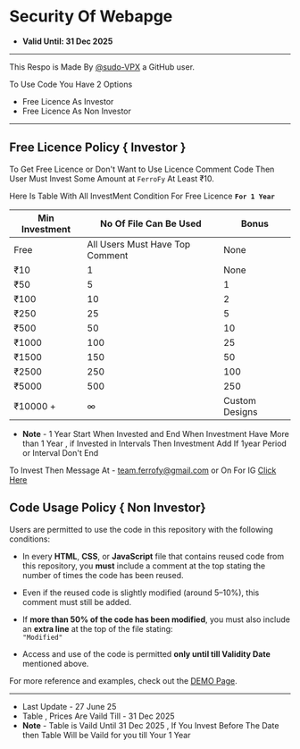 # Security Of Webapge

- **Valid Until: 31 Dec 2025**

---

This Respo is Made By [@sudo-VPX](https://github.com/sudo-VPX) a GitHub user.

To Use Code You Have 2 Options

- Free Licence As Investor
- Free Licence As Non Investor
---

## Free Licence Policy { Investor }

To Get Free Licence or Don't Want to Use Licence Comment Code Then User Must Invest Some Amount at ```FerroFy``` At Least ₹10. 

Here Is Table With All InvestMent Condition For Free Licence **```For 1 Year```**

| Min Investment |      No Of File Can Be Used     |       Bonus      |
|----------------|---------------------------------|------------------|
|      Free      | All Users Must Have Top Comment |  None            |
|      ₹10       |               1                 |  None            |
|      ₹50       |               5                 |  1               |
|      ₹100      |               10                |  2               |
|      ₹250      |               25                |  5               |
|      ₹500      |               50                |  10              |
|      ₹1000     |               100               |  25              |
|      ₹1500     |               150               |  50              |
|      ₹2500     |               250               |  100             |
|      ₹5000     |               500               |  250             |
|      ₹10000 +  |               ∞                 |  Custom Designs  |

- **Note** - 1 Year Start When Invested and End When Investment Have More than 1 Year , if Invested in Intervals Then Investment Add If 1year Period or Interval Don't End 

To Invest Then Message At - team.ferrofy@gmail.com or On For IG [Click Here](https://www.instagram.com/ferrofy)

## Code Usage Policy { Non Investor}

Users are permitted to use the code in this repository with the following conditions:

- In every **HTML**, **CSS**, or **JavaScript** file that contains reused code from this repository, you **must** include a comment at the top stating the number of times the code has been reused.

- Even if the reused code is slightly modified (around 5–10%), this comment must still be added.

- If **more than 50% of the code has been modified**, you must also include an **extra line** at the top of the file stating:  
  `"Modified"`

- Access and use of the code is permitted **only until till Validity Date** mentioned above.

For more reference and examples, check out the [DEMO Page](https://github.com/sudo-VPX/Basics_Of_Website/blob/main/DEMO.md).

---

- Last Update - 27 June 25
- Table , Prices Are Vaild Till - 31 Dec 2025
- **Note** - Table is Vaild Until 31 Dec 2025 , If You Invest Before The Date then Table Will be Vaild for you till Your 1 Year
